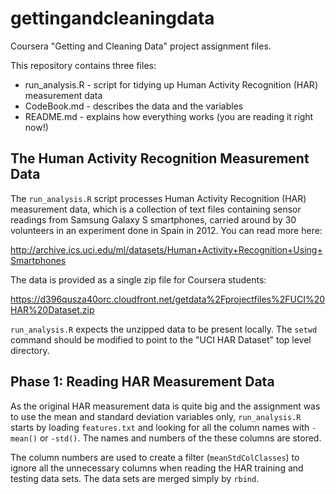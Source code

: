 gettingandcleaningdata
======================

Coursera "Getting and Cleaning Data" project assignment files.

This repository contains three files:
* run_analysis.R - script for tidying up Human Activity Recognition (HAR) measurement data
* CodeBook.md - describes the data and the variables
* README.md - explains how everything works (you are reading it right now!)

## The Human Activity Recognition Measurement Data

The `run_analysis.R` script processes Human Activity Recognition (HAR) measurement data, which
is a collection of text files containing sensor readings from Samsung Galaxy S smartphones,
carried around by 30 volunteers in an experiment done in Spain in 2012. You can read more here:

http://archive.ics.uci.edu/ml/datasets/Human+Activity+Recognition+Using+Smartphones

The data is provided as a single zip file for Coursera students:

https://d396qusza40orc.cloudfront.net/getdata%2Fprojectfiles%2FUCI%20HAR%20Dataset.zip

`run_analysis.R` expects the unzipped data to be present locally. The `setwd` command
should be modified to point to the "UCI HAR Dataset" top level directory.

## Phase 1: Reading HAR Measurement Data

As the original HAR measurement data is quite big and the assignment was to use the
mean and standard deviation variables only, `run_analysis.R` starts by loading `features.txt`
and looking for all the column names with `-mean()` or `-std()`. The names and numbers
of the these columns are stored.

The column numbers are used to create a filter (`meanStdColClasses`) to ignore all the
unnecessary columns when reading the HAR training and testing data sets. The data sets
are merged simply by `rbind`.



